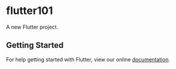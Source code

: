 # flutter101

A new Flutter project.

## Getting Started

For help getting started with Flutter, view our online
[documentation](https://flutter.io/).
